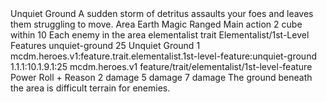 <ability>
  <name>Unquiet Ground</name>
  <flavor>A sudden storm of detritus assaults your foes and leaves them struggling to move.</flavor>
  <keywords>
    <keyword>Area</keyword>
    <keyword>Earth</keyword>
    <keyword>Magic</keyword>
    <keyword>Ranged</keyword>
  </keywords>
  <type>Main action</type>
  <distance>2 cube within 10</distance>
  <target>Each enemy in the area</target>
  <metadata>
    <class>elementalist</class>
    <feature_type>trait</feature_type>
    <file_dpath>Elementalist/1st-Level Features</file_dpath>
    <item_id>unquiet-ground</item_id>
    <item_index>25</item_index>
    <item_name>Unquiet Ground</item_name>
    <level>1</level>
    <scc>mcdm.heroes.v1:feature.trait.elementalist.1st-level-feature:unquiet-ground</scc>
    <scdc>1.1.1:10.1.9.1:25</scdc>
    <source>mcdm.heroes.v1</source>
    <type>feature/trait/elementalist/1st-level-feature</type>
  </metadata>
  <effects>
    <effect type="roll">
      <roll>Power Roll + Reason</roll>
      <t1>2 damage</t1>
      <t2>5 damage</t2>
      <t3>7 damage</t3>
    </effect>
    <effect type="mundane">The ground beneath the area is difficult terrain for enemies.</effect>
  </effects>
</ability>
